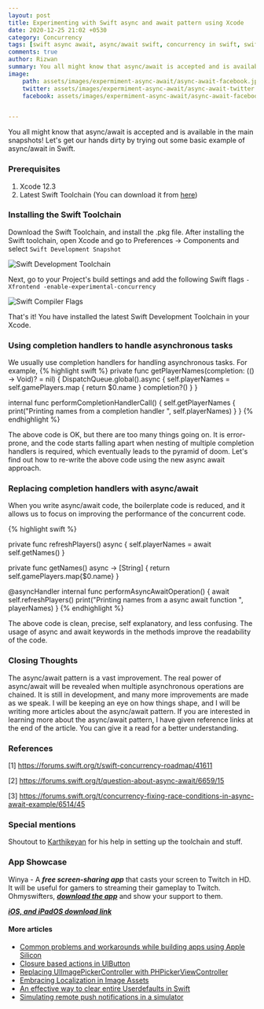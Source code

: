 ```yaml
---
layout: post
title: Experimenting with Swift async and await pattern using Xcode
date: 2020-12-25 21:02 +0530
category: Concurrency
tags: [swift async await, async/await swift, concurrency in swift, swift concurrency, async await, async await swift5]
comments: true
author: Rizwan
summary: You all might know that async/await is accepted and is available in the main snapshots! Let's get our hands dirty by trying out some basic example of async/await in Swift. 
image:
    path: assets/images/expermiment-async-await/async-await-facebook.jpeg
    twitter: assets/images/expermiment-async-await/async-await-twitter.jpeg
    facebook: assets/images/expermiment-async-await/async-await-facebook.jpeg


---
```

You all might know that async/await is accepted and is available in the main snapshots! Let's get our hands dirty by trying out some basic example of async/await in Swift. 

### Prerequisites
1. Xcode 12.3
2. Latest Swift Toolchain (You can download it from [here](https://link.ohmyswift.com/J3EvM)) 

### Installing the Swift Toolchain 
Download the Swift Toolchain, and install the .pkg file. After installing the Swift toolchain, open Xcode and go to Preferences -> Components and select ```Swift Development Snapshot```

![Swift Development Toolchain](/blog/assets/images/expermiment-async-await/swift-toolchain.png)


Next, go to your Project's build settings and add the following Swift flags ``` -Xfrontend -enable-experimental-concurrency ```

![Swift Compiler Flags](/blog/assets/images/expermiment-async-await/other-flags.png)

That's it! You have installed the latest Swift Development Toolchain in your Xcode. 

### Using completion handlers to handle asynchronous tasks
We usually use completion handlers for handling asynchronous tasks. For example,
{% highlight swift %}
private func getPlayerNames(completion: (() -> Void)? = nil) {
    DispatchQueue.global().async {
        self.playerNames = self.gamePlayers.map {
            return $0.name
        }
        completion?()
    }
}

internal func performCompletionHandlerCall() { 
	self.getPlayerNames {
        print("Printing names from a completion handler ", self.playerNames)
    }
}
{% endhighlight %}

The above code is OK, but there are too many things going on. It is error-prone, and the code starts falling apart when nesting of multiple completion handlers is required, which eventually leads to the pyramid of doom. Let's find out how to re-write the above code using the new async await approach.

### Replacing completion handlers with async/await

When you write async/await code, the boilerplate code is reduced, and it allows us to focus on improving the performance of the concurrent code. 

{% highlight swift %}

private func refreshPlayers() async {
    self.playerNames = await self.getNames()
}

private func getNames() async -> [String] {
    return self.gamePlayers.map{$0.name}
}

@asyncHandler internal func performAsyncAwaitOperation() {
    await self.refreshPlayers()
    print("Printing names from a async await function ", playerNames)
}
{% endhighlight %}

The above code is clean, precise, self explanatory, and less confusing. 
The usage of async and await keywords in the methods improve the readability of the code. 

### Closing Thoughts
The async/await pattern is a vast improvement. The real power of async/await will be revealed when multiple asynchronous operations are chained.  It is still in development, and many more improvements are made as we speak. I will be keeping an eye on how things shape, and I will be writing more articles about the async/await pattern.
If you are interested in learning more about the async/await pattern, I have given reference links at the end of the article. You can give it a read for a better understanding. 


### References

[1] <https://forums.swift.org/t/swift-concurrency-roadmap/41611>

[2] <https://forums.swift.org/t/question-about-async-await/6659/15>

[3] <https://forums.swift.org/t/concurrency-fixing-race-conditions-in-async-await-example/6514/45>

### Special mentions

Shoutout to [Karthikeyan](https://twitter.com/karthikgs7) for his help in setting up the toolchain and stuff.

### App Showcase

Winya - A ***free screen-sharing app*** that casts your screen to Twitch in HD. It will be useful for gamers to streaming their gameplay to Twitch.
Ohmyswifters, ***[download the app](https://winya.link/getwinya)*** and show your support to them.

***[iOS, and iPadOS download link](https://winya.link/getwinya)***

#### More articles

- [Common problems and workarounds while building apps using Apple Silicon]()
- [Closure based actions in UIButton](/blog/2020/11/02/closure-based-actions-in-uibutton/)
- [Replacing UIImagePickerController with PHPickerViewController](/blog/2020/08/29/replacing-uiimagepickercontroller-with-phpickerviewcontroller/)
- [Embracing Localization in Image Assets](/blog/2020/06/14/embracing-localization-in-image-assets/)
- [An effective way to clear entire Userdefaults in Swift](/blog/2020/05/19/an-effective-way-to-clear-entire-userdefaults-in-swift/)
- [Simulating remote push notifications in a simulator](/blog/2020/02/13/simulating-remote-push-notifications-in-a-simulator/)
